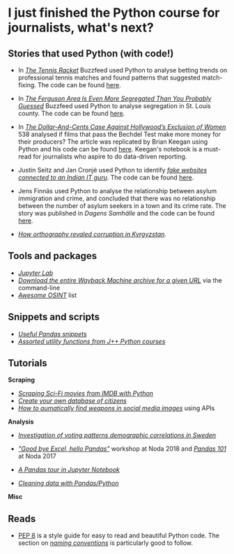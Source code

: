 # I just finished the Python course for journalists, what's next?

## Stories that used Python (with code!)

* In [*The Tennis Racket*](http://www.buzzfeed.com/heidiblake/the-tennis-racket) Buzzfeed used Python to analyse betting trends on professional tennis matches and found patterns that suggested match-fixing. The code can be found [here](https://github.com/BuzzFeedNews/2016-01-tennis-betting-analysis/blob/master/notebooks/tennis-analysis.ipynb).

* In [*The Ferguson Area Is Even More Segregated Than You Probably Guessed*](https://www.buzzfeednews.com/article/jsvine/the-ferguson-area-is-even-more-segregated-than-you-thought) Buzzfeed used Python to analyse segregation in St. Louis county. The code can be found [here](https://github.com/BuzzFeedNews/2014-08-st-louis-county-segregation/blob/master/notebooks/segregation-analysis.ipynb).

* In [*The Dollar-And-Cents Case Against Hollywood’s Exclusion of Women*](https://fivethirtyeight.com/features/the-dollar-and-cents-case-against-hollywoods-exclusion-of-women/) 538 analysed if films that pass the Bechdel Test make more money for their producers? The article was replicated by Brian Keegan using Python and his code can be found [here](https://nbviewer.jupyter.org/github/brianckeegan/Bechdel/blob/master/Bechdel_test.ipynb). Keegan's notebook is a must-read for journalists who aspire to do data-driven reporting.

* Justin Seitz and Jan Cronjé used Python to identify [*fake websites connected to an Indian IT guru*](https://www.news24.com/SouthAfrica/News/exclusive-indian-it-guru-linked-to-fake-wmc-sites-20170726). The code can be found [here](http://www.automatingosint.com/blog/2017/07/osint-website-connections-tracking-codes/).

* Jens Finnäs used Python to analyse the relationship between asylum immigration and crime, and concluded that there was no relationship between the number of asylum seekers in a town and its crime rate. The story was published in *Dagens Samhälle* and the code can be found [here](https://github.com/jensfinnas/dagenssamhalle-notebooks/blob/master/flyktingar_och_brottslighet/Flyktingar%20och%20brottslighet%20i%20kommuner.ipynb).

* [*How orthography revaled corruption in Kyrgyzstan*](https://www.bellingcat.com/resources/how-tos/2018/10/22/corrupt-latin-orthography-revealed-corruption-kyrgyzstan/).

## Tools and packages
* [*Jupyter Lab*](https://towardsdatascience.com/jupyter-lab-evolution-of-the-jupyter-notebook-5297cacde6b)
* [*Download the entire Wayback Machine archive for a given URL*](https://github.com/jsvine/waybackpack) via the command-line
* [*Awesome OSINT*](https://github.com/jivoi/awesome-osint) list

## Snippets and scripts
* [*Useful Pandas snippets*](https://gist.github.com/bsweger/e5817488d161f37dcbd2)
* [*Assorted utility functions from J++ Python courses*](https://github.com/jplusplus/goodiebag)

## Tutorials

**Scraping**

* [*Scraping Sci-Fi movies from IMDB with Python*](https://link.medium.com/8TJsiG8DJU)
* [*Create your own database of citizens*](https://www.bellingcat.com/resources/how-tos/2019/02/14/creating-your-own-citizen-database/)
* [*How to aumatically find weapons in social media images*](http://www.automatingosint.com/blog/2016/01/osint-automatically-finding-weapons-in-social-media-images-part-1/) using APIs

**Analysis**
* [*Investigation of voting patterns demographic correlations in Sweden*](http://maxberggren.se/2016/08/15/SD/)
* [*"Good bye Excel, hello Pandas"*](https://github.com/jplusplus/noda2018-pandas-workshop) workshop at Noda 2018 and [*Pandas 101*](https://github.com/horriblesmell/noda-pres-17) at Noda 2017

* [*A Pandas tour in Jupyter Notebook*](https://nbviewer.jupyter.org/gist/wesm/4757075/PandasTour.ipynb)

* [*Cleaning data with Pandas/Python*](http://www.jeannicholashould.com/tidy-data-in-python.html)

**Misc**

## Reads

* [PEP 8](https://www.python.org/dev/peps/pep-0008/) is a style guide for easy to read and beautiful Python code. The section on [*naming conventions*](https://www.python.org/dev/peps/pep-0008/#naming-conventions) is particularly good to follow.


